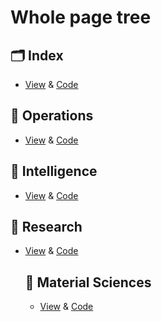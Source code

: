 # Whole page tree 

## 🗂 Index
- [View](https://bodaga.github.io/Bodaga/) & [Code](https://github.com/Bodaga/Bodaga/blob/main/index.html)

## 🧩 Operations
- [View](https://bodaga.github.io/Bodaga/operations.html) & [Code](https://github.com/Bodaga/Bodaga/blob/main/operations.html)

## 🧩 Intelligence
- [View](https://bodaga.github.io/Bodaga/intelligence.html) & [Code](https://github.com/Bodaga/Bodaga/blob/main/intelligence.html)

## 🧩 Research
- [View](https://bodaga.github.io/Bodaga/research.html) & [Code](https://github.com/Bodaga/Bodaga/blob/main/research.html)
    ## 📘 Material Sciences
    - [View](https://bodaga.github.io/Bodaga/research.html) & [Code](https://github.com/Bodaga/Bodaga/blob/main/MaterialSciences.html)
